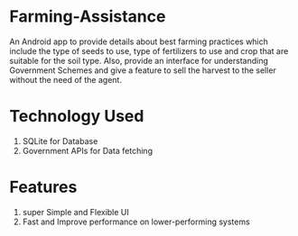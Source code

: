 # Farming-Assistance
 An Android app to provide details about best farming practices which include the type of seeds to use, type of fertilizers to use and crop that are suitable for the soil type. Also, provide an interface for understanding Government Schemes and give a feature to sell the harvest to the seller without the need of the agent.
 
# Technology Used
  1. SQLite for Database
  2. Government APIs for Data fetching
  
# Features 
  1. super Simple and Flexible UI
  2. Fast and Improve performance on lower-performing systems
